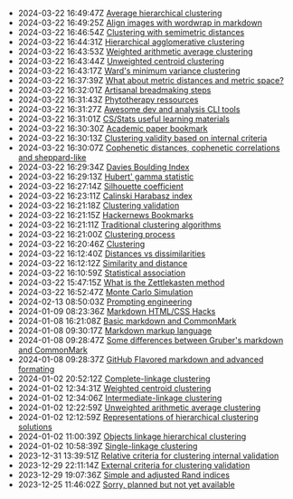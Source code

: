 * 2024-03-22 16:49:47Z [Average hierarchical clustering](../34)
* 2024-03-22 16:49:25Z [Align images with wordwrap in markdown](../19)
* 2024-03-22 16:46:54Z [Clustering with semimetric distances](../17)
* 2024-03-22 16:44:31Z [Hierarchical agglomerative clustering](../32)
* 2024-03-22 16:43:53Z [Weighted arithmetic average clustering](../36)
* 2024-03-22 16:43:44Z [Unweighted centroid clustering](../37)
* 2024-03-22 16:43:17Z [Ward's minimum variance clustering](../39)
* 2024-03-22 16:37:39Z [What about metric distances and metric space?](../16)
* 2024-03-22 16:32:01Z [Artisanal breadmaking steps](../15)
* 2024-03-22 16:31:43Z [Phytotherapy ressources](../14)
* 2024-03-22 16:31:27Z [Awesome dev and analysis CLI tools](../13)
* 2024-03-22 16:31:01Z [CS/Stats useful learning materials](../12)
* 2024-03-22 16:30:30Z [Academic paper bookmark](../11)
* 2024-03-22 16:30:13Z [Clustering validity based on internal criteria](../10)
* 2024-03-22 16:30:07Z [Cophenetic distances, cophenetic correlations and sheppard-like](../23)
* 2024-03-22 16:29:34Z [Davies Boulding Index](../25)
* 2024-03-22 16:29:13Z [Hubert' gamma statistic](../22)
* 2024-03-22 16:27:14Z [Silhouette coefficient](../26)
* 2024-03-22 16:23:11Z [Calinski Harabasz index](../24)
* 2024-03-22 16:21:18Z [Clustering validation](../9)
* 2024-03-22 16:21:15Z [Hackernews Bookmarks](../8)
* 2024-03-22 16:21:11Z [Traditional clustering algorithms](../7)
* 2024-03-22 16:21:00Z [Clustering process](../6)
* 2024-03-22 16:20:46Z [Clustering](../5)
* 2024-03-22 16:12:40Z [Distances vs dissimilarities](../4)
* 2024-03-22 16:12:12Z [Similarity and distance](../3)
* 2024-03-22 16:10:59Z [Statistical association](../2)
* 2024-03-22 15:47:15Z [What is the Zettlekasten method](../1)
* 2024-03-22 16:52:47Z [Monte Carlo Simulation](../47)
* 2024-02-13 08:50:03Z [Prompting engineering](../46)
* 2024-01-09 08:23:36Z [Markdown HTML/CSS Hacks](../44)
* 2024-01-08 16:21:08Z [Basic markdown and CommonMark](../41)
* 2024-01-08 09:30:17Z [Markdown markup language](../40)
* 2024-01-08 09:28:47Z [Some differences between Gruber's markdown and CommonMark ](../42)
* 2024-01-08 09:28:37Z [GitHub Flavored markdown and advanced formating](../43)
* 2024-01-02 20:52:12Z [Complete-linkage clustering](../30)
* 2024-01-02 12:34:31Z [Weighted centroid clustering](../38)
* 2024-01-02 12:34:06Z [Intermediate-linkage clustering](../31)
* 2024-01-02 12:22:59Z [Unweighted arithmetic average clustering](../35)
* 2024-01-02 12:12:59Z [Representations of hierarchical clustering solutions](../33)
* 2024-01-02 11:00:39Z [Objects linkage hierarchical clustering](../28)
* 2024-01-02 10:58:39Z [Single-linkage clustering](../29)
* 2023-12-31 13:39:51Z [Relative criteria for clustering internal validation](../27)
* 2023-12-29 22:11:14Z [External criteria for clustering validation](../20)
* 2023-12-29 19:07:36Z [Simple and adjusted Rand indices](../21)
* 2023-12-25 11:46:02Z [Sorry, planned but not yet available](../0)
